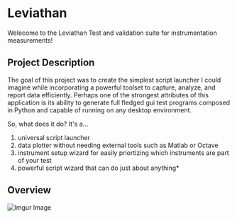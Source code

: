 # Leviathan
Welecome to the Leviathan Test and validation suite for instrumentation measurements!

## Project Description
The goal of this project was to create the simplest script launcher I could imagine while incorporating a powerful toolset to capture, analyze, and report data efficiently. Perhaps one of the strongest attributes of this application is its ability to generate full fledged gui test programs composed in Python and capable of running on any desktop environment. 

So, what does it do? It's a...
1. universal script launcher
2. data plotter without needing external tools such as Matlab or Octave
3. instrument setup wizard for easily priortizing which instruments are part of your test
4. powerful script wizard that can do just about anything*

## Overview
![Imgur Image](https://i.imgur.com/x9rFK6M.png?1)
